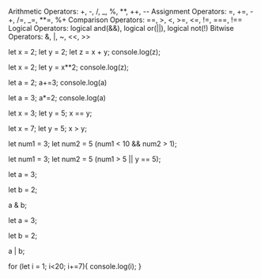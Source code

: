 <!-- Question 1 -->

Arithmetic Operators: +, -, /, _, %, \*\*, ++, --
Assignment Operators: =, +=, -+, /=, _=, \*\*=, %+
Comparison Operators: ==, >, <, >=, <=, !=, ===, !==
Logical Operators: logical and(&&), logical or(||), logical not(!)
Bitwise Operators: &, |, ~, <<, >>

<!-- Question 2 -->

<!-- Arithemetic Operators -->
<!-- addition operator(+) -->

let x = 2;
let y = 2;
let z = x + y;
console.log(z);

<!-- Answer: 4 -->

<!-- Exponentiation operator(**) -->

let x = 2;
let y = x\*\*2;
console.log(z);

<!-- Answer: 4 -->

<!-- Assignment Operators -->
<!-- Addition Assignment Operator -->

let a = 2;
a+=3;
console.log(a)

<!-- Answer: 5 -->

<!-- Multiplication Assignment Operator -->

let a = 3;
a\*=2;
console.log(a)

<!-- Answer: 6 -->

<!-- Comparison Operators -->
<!-- equal to(==) -->

let x = 3;
let y = 5;
x == y;

<!-- Answer: False -->

<!-- greater than(>) -->

let x = 7;
let y = 5;
x > y;

<!-- Answer: True -->

<!-- Logical Operators -->
<!-- logical and(&&) -->

let num1 = 3;
let num2 = 5
(num1 < 10 && num2 > 1);

<!-- Answer: False -->

<!-- Logical or(||) -->

let num1 = 3;
let num2 = 5
(num1 > 5 || y == 5);

<!-- Answer: True -->

<!-- Bitwise Operators -->
<!-- Bitwise and(&) -->

let a = 3;

<!-- 3 -> 0011 -->

let b = 2;

<!-- 2 -> 0010 -->

a & b;

<!-- Answer: 0010 - 2 -->

<!-- Bitwise or(|) -->

let a = 3;

<!-- 3 -> 0011 -->

let b = 2;

<!-- 2 -> 0010 -->

a | b;

<!-- Answer: 0011 - 3 -->

<!-- Question 4 -->
for (let i = 1; i<20; i+=7){
    console.log(i);
}
<!-- Result = 1, 8, 15  -->
